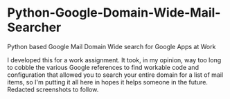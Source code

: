 # Python-Google-Domain-Wide-Mail-Searcher
Python based Google Mail Domain Wide search for Google Apps at Work

I developed this for a work assignment.  It took, in my opinion, way too long to cobble the various Google references to find workable code and configuration that allowed you to search your entire domain for a list of mail items, so I'm putting it all here in hopes it helps someone in the future.  Redacted screenshots to follow.

